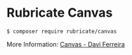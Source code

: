 
# Rubricate Canvas

```
$ composer require rubricate/canvas
```


More Information:
[Canvas - Davi Ferreira](http://www.daviferreira.com/posts/canvas-nova-classe-para-manipulacao-e-redimensionamento-de-imagens-com-php)




